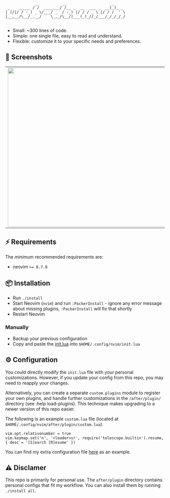 ```
             __          __                    _     
 _    _____ / /  _______/ /__ _  __  ___ _  __(_)_ _ 
| |/|/ / -_) _ \/___/ _  / -_) |/ / / _ \ |/ / /  ' \
|__,__/\__/_.__/    \_,_/\__/|___(_)_//_/___/_/_/_/_/
                                                                                                               
```        

* Small: ~300 lines of code.
* Simple: one single file, easy to read and understand.
* Flexible: customize it to your specific needs and preferences.

## 📸 Screenshots

|                                                                                                                                                        |                                                                                                                                                  |                                                                                                                                        |
| :----------------------------------------------------------------------------------------------------------------------------------------------------: | :----------------------------------------------------------------------------------------------------------------------------------------------: | :------------------------------------------------------------------------------------------------------------------------------------: |
|           <img width="500" src="https://user-images.githubusercontent.com/4976218/208801242-6ef86ccd-9a0e-4ed8-bc8a-a559ee230051.png">           |                 <img width="500" src="https://user-images.githubusercontent.com/4976218/208801332-95a610d9-de19-446e-8a0f-dc6651d003ea.png">                 | <img width="500" src="https://user-images.githubusercontent.com/4976218/208801498-8d65e1de-f3a8-4bc3-8f36-fc152fa15251.png"> |


## ⚡️ Requirements

The _minimum_ recommended requirements are:

- neovim `>= 0.7.0`

## 📦 Installation

* Run `./install`
* Start Neovim (`nvim`) and run `:PackerInstall` - ignore any error message about missing plugins, `:PackerInstall` will fix that shortly
* Restart Neovim

### Manually

* Backup your previous configuration
* Copy and paste the [init.lua](./src/init.lua) into `$HOME/.config/nvim/init.lua`

## ⚙️ Configuration

You could directly modify the `init.lua` file with your personal customizations. However, if you update your config from this repo, you may need to reapply your changes.

Alternatively, you can create a separate `custom.plugins` module to register your own plugins, and handle further customizations in the `/after/plugin/` directory (see :help load-plugins). This technique makes upgrading to a newer version of this repo easier.

The following is an example `custom.lua` file (located at `$HOME/.config/nvim/after/plugin/custom.lua`).

```
vim.opt.relativenumber = true
vim.keymap.set('n', '<leader>sr', require('telescope.builtin').resume, { desc = '[S]earch [R]esume' })
```

You can find my extra configuration file [here](./src/after/plugin/custom.lua) as an example.

## ⚠️ Disclamer

This repo is primarily for personal use. The `after/plugin` directory contains personal configs that fit my workflow. You can also install them by running `./install all`.
